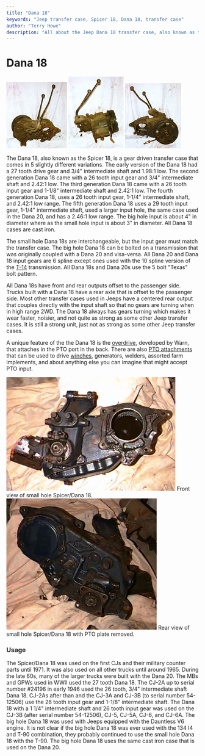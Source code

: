 ```yaml
---
title: "Dana 18"
keywords: "Jeep transfer case, Spicer 18, Dana 18, transfer case"
author: "Terry Howe"
description: "All about the Jeep Dana 18 transfer case, also known as the Spicer 18."
---
```

# Dana 18

![D18 front](../../img/xfer/d18f.jpg "D18 front") ![D18 back](../../img/xfer/d18s.jpg "D18 back") ![D18 back](../../img/xfer/d18b.jpg "D18 back")

The Dana 18, also known as the Spicer 18, is a gear driven transfer case that comes in 5 slightly different variations. The early version of the Dana 18 had a 27 tooth drive gear and 3/4" intermediate shaft and 1.98:1 low. The second generation Dana 18 came with a 26 tooth input gear and 3/4" intermediate shaft and 2.42:1 low. The third generation Dana 18 came with a 26 tooth input gear and 1-1/8" intermediate shaft and 2.42:1 low. The fourth generation Dana 18, uses a 26 tooth input gear, 1-1/4" intermediate shaft, and 2.42:1 low range. The fifth generation Dana 18 uses a 29 tooth input gear, 1-1/4" intermediate shaft, used a larger input hole, the same case used in the Dana 20, and has a 2.46:1 low range. The big hole input is about 4" in diameter where as the small hole input is about 3" in diameter. All Dana 18 cases are cast iron.

The small hole Dana 18s are interchangeable, but the input gear must match the transfer case. The big hole Dana 18 can be bolted on a transmission that was originally coupled with a Dana 20 and visa-versa. All Dana 20 and Dana 18 input gears are 6 spline except ones used with the 10 spline version of the [ T-14](../../transmission/factory/t14.md) transmission. All Dana 18s and Dana 20s use the 5 bolt "Texas" bolt pattern.

All Dana 18s have front and rear outputs offset to the passenger side. Trucks built with a Dana 18 have a rear axle that is offset to the passenger side. Most other transfer cases used in Jeeps have a centered rear output that couples directly with the input shaft so that no gears are turning when in high range 2WD. The Dana 18 always has gears turning which makes it wear faster, noisier, and not quite as strong as some other Jeep transfer cases. It is still a strong unit, just not as strong as some other Jeep transfer cases.

A unique feature of the the Dana 18 is the [overdrive](../upgrades/warnod.md), developed by Warn, that attaches in the PTO port in the back. There are also [PTO attachments](../../winch/d18pto.md) that can be used to drive [winches](../../winch/index.md), generators, welders, assorted farm implements, and about anything else you can imagine that might accept PTO input.

![D18 front](../../img/xfer/d18front.jpg "D18 front") Front view of small hole Spicer/Dana 18. ![D18 back](../../img/xfer/d18back.jpg "D18 back") Rear view of small hole Spicer/Dana 18 with PTO plate removed.

### Usage

The Spicer/Dana 18 was used on the first CJs and their military counter parts until 1971. It was also used on all other trucks until around 1965. During the late 60s, many of the larger trucks were built with the Dana 20. The MBs and GPWs used in WWII used the 27 tooth Dana 18. The CJ-2A up to serial number #24196 in early 1946 used the 26 tooth, 3/4" intermediate shaft Dana 18. CJ-2As after than and the CJ-3A and CJ-3B (to serial number 54-12506) use the 26 tooth input gear and 1-1/8" intermediate shaft. The Dana 18 with a 1 1/4" intermediate shaft and 26 tooth input gear was used on the CJ-3B (after serial number 54-12506), CJ-5, CJ-5A, CJ-6, and CJ-6A. The big hole Dana 18 was used with Jeeps equipped with the Dauntless V6 engine. It is not clear if the big hole Dana 18 was ever used with the 134 I4 and T-90 combination, they probably continued to use the small hole Dana 18 with the T-90. The big hole Dana 18 uses the same cast iron case that is used on the Dana 20.